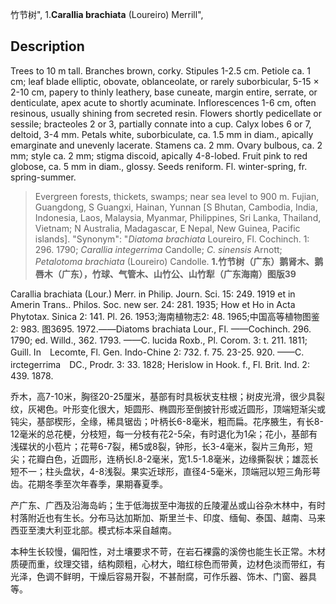 竹节树",
1.**Carallia brachiata** (Loureiro) Merrill",

## Description
Trees to 10 m tall. Branches brown, corky. Stipules 1-2.5 cm. Petiole ca. 1 cm; leaf blade elliptic, obovate, oblanceolate, or rarely suborbicular, 5-15 × 2-10 cm, papery to thinly leathery, base cuneate, margin entire, serrate, or denticulate, apex acute to shortly acuminate. Inflorescences 1-6 cm, often resinous, usually shining from secreted resin. Flowers shortly pedicellate or sessile; bracteoles 2 or 3, partially connate into a cup. Calyx lobes 6 or 7, deltoid, 3-4 mm. Petals white, suborbiculate, ca. 1.5 mm in diam., apically emarginate and unevenly lacerate. Stamens ca. 2 mm. Ovary bulbous, ca. 2 mm; style ca. 2 mm; stigma discoid, apically 4-8-lobed. Fruit pink to red globose, ca. 5 mm in diam., glossy. Seeds reniform. Fl. winter-spring, fr. spring-summer.

> Evergreen forests, thickets, swamps; near sea level to 900 m. Fujian, Guangdong, S Guangxi, Hainan, Yunnan [S Bhutan, Cambodia, India, Indonesia, Laos, Malaysia, Myanmar, Philippines, Sri Lanka, Thailand, Vietnam; N Australia, Madagascar, E Nepal, New Guinea, Pacific islands].
  "Synonym": "*Diatoma brachiata* Loureiro, Fl. Cochinch. 1: 296. 1790; *Carallia integerrima* Candolle; *C. sinensis* Arnott; *Petalotoma brachiata* (Loureiro) Candolle.
**1.竹节树（广东）鹅肾木、鹅唇木（广东），竹球、气管木、山竹公、山竹犁（广东海南）图版39**

Carallia brachiata (Lour.) Merr. in Philip. Journ. Sci. 15: 249. 1919 et in Amerin Trans.. Philos. Soc. new ser. 24: 281. 1935; How et Ho in Acta Phytotax. Sinica 2: 141. Pl. 26. 1953;海南植物志2: 48. 1965;中国高等植物图鉴2: 983. 图3695. 1972.——Diatoms brachiata Lour., Fl. ——Cochinch. 296. 1790; ed. Willd., 362. 1793. ——C. lucida Roxb., Pl. Corom. 3: t. 211. 1811; Guill. In　Lecomte, Fl. Gen. Indo-Chine 2: 732. f. 75. 23-25. 920. ——C. irctegerrima　DC., Prodr. 3: 33. 1828; Herislow in Hook. f., Fl. Brit. Ind. 2: 439. 1878.

乔木，高7-10米，胸径20-25厘米，基部有时具板状支柱根；树皮光滑，很少具裂纹，灰褐色。叶形变化很大，矩圆形、椭圆形至倒披针形或近圆形，顶端短渐尖或钝尖，基部楔形，全缘，稀具锯齿；叶柄长6-8毫米，粗而扁。花序腋生，有长8-12毫米的总花梗，分枝短，每一分枝有花2-5朵，有时退化为1朵；花小，基部有浅碟状的小苞片；花萼6-7裂，稀5或8裂，钟形，长3-4毫米，裂片三角形，短尖；花瓣白色，近圆形，连柄长l.8-2毫米，宽1.5-1.8毫米，边缘撕裂状；雄蕊长短不一；柱头盘状，4-8浅裂。果实近球形，直径4-5毫米，顶端冠以短三角形萼齿。花期冬季至次年春季，果期春夏季。

产广东、广西及沿海岛屿；生于低海拔至中海拔的丘陵灌丛或山谷杂木林中，有时村落附近也有生长。分布马达加斯加、斯里兰卡、印度、缅甸、泰国、越南、马来西亚至澳大利亚北部。模式标本采自越南。

本种生长较慢，偏阳性，对土壤要求不苛，在岩石裸露的溪傍也能生长正常。木材质硬而重，纹理交错，结构颇粗，心材大，暗红棕色而带黄，边材色淡而带红，有光泽，色调不鲜明，干燥后容易开裂，不甚耐腐，可作乐器、饰木、门窗、器具等。
